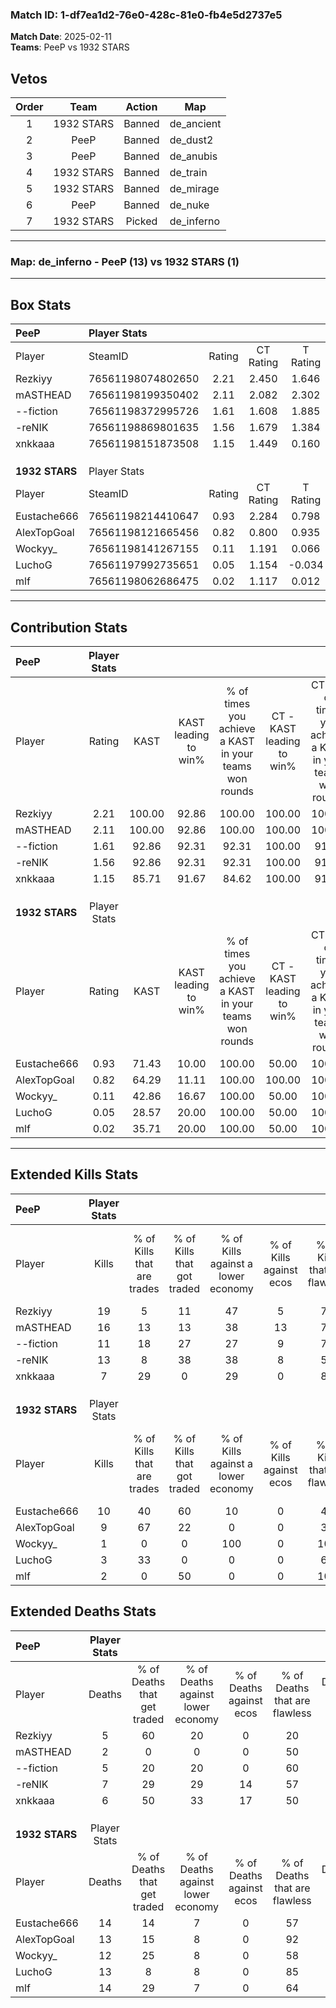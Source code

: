 ### Match ID: 1-df7ea1d2-76e0-428c-81e0-fb4e5d2737e5  
**Match Date**: 2025-02-11  
**Teams**: PeeP vs 1932 STARS  

## Vetos  

| Order | Team | Action | Map |
| :---: | :--: | :----: | --- |
| 1 | 1932 STARS | Banned | de_ancient |
| 2 | PeeP | Banned | de_dust2 |
| 3 | PeeP | Banned | de_anubis |
| 4 | 1932 STARS | Banned | de_train |
| 5 | 1932 STARS | Banned | de_mirage |
| 6 | PeeP | Banned | de_nuke |
| 7 | 1932 STARS | Picked | de_inferno |

---  

### **Map**: de_inferno - PeeP (13) vs 1932 STARS (1)  
---  

## Box Stats  

| **PeeP**       | Player Stats      |        |           |          |        |       |       |         |        |      |     |
| :- | :- | :-: | :-: | :-: | :-: | :-: | :-: | :-: | :-: | :-: | :-: |
| Player         | SteamID           | Rating | CT Rating | T Rating |  KAST  |  ADR  | Kills | Assists | Deaths | K/D  | HS% |
| Rezkiyy        | 76561198074802650 |  2.21  |   2.450   |  1.646   | 100.00 | 124.0 |  19   |    5    |   5    | 3.80 | 68  |
| mASTHEAD       | 76561198199350402 |  2.11  |   2.082   |  2.302   | 100.00 | 114.9 |  16   |    6    |   2    | 8.00 | 31  |
| --fiction      | 76561198372995726 |  1.61  |   1.608   |  1.885   | 92.86  | 99.3  |  11   |    9    |   5    | 2.20 | 45  |
| -reNIK         | 76561198869801635 |  1.56  |   1.679   |  1.384   | 92.86  | 82.5  |  13   |    3    |   7    | 1.86 | 46  |
| xnkkaaa        | 76561198151873508 |  1.15  |   1.449   |  0.160   | 85.71  | 65.1  |   7   |    7    |   6    | 1.17 | 85  |
|                |                   |        |           |          |        |       |       |         |        |      |     |
|                |                   |        |           |          |        |       |       |         |        |      |     |
|                |                   |        |           |          |        |       |       |         |        |      |     |
| **1932 STARS** | Player Stats      |        |           |          |        |       |       |         |        |      |     |
| Player         | SteamID           | Rating | CT Rating | T Rating |  KAST  |  ADR  | Kills | Assists | Deaths | K/D  | HS% |
| Eustache666    | 76561198214410647 |  0.93  |   2.284   |  0.798   | 71.43  | 77.7  |  10   |    2    |   14   | 0.71 | 70  |
| AlexTopGoal    | 76561198121665456 |  0.82  |   0.800   |  0.935   | 64.29  | 69.8  |   9   |    1    |   13   | 0.69 | 33  |
| Wockyy_        | 76561198141267155 |  0.11  |   1.191   |  0.066   | 42.86  | 37.1  |   1   |    2    |   12   | 0.08 |  0  |
| LuchoG         | 76561197992735651 |  0.05  |   1.154   |  -0.034  | 28.57  | 26.5  |   3   |    0    |   13   | 0.23 | 66  |
| mlf            | 76561198062686475 |  0.02  |   1.117   |  0.012   | 35.71  | 30.3  |   2   |    1    |   14   | 0.14 | 100 |
---  

## Contribution Stats  

| **PeeP**       | Player Stats |        |                      |                                                        |                           |                                                             |                          |                                                            |
| :- | :-: | :-: | :-: | :-: | :-: | :-: | :-: | :-: |
| Player         |    Rating    |  KAST  | KAST leading to win% | % of times you achieve a KAST in your teams won rounds | CT - KAST leading to win% | CT - % of times you achieve a KAST in your teams won rounds | T - KAST leading to win% | T - % of times you achieve a KAST in your teams won rounds |
| Rezkiyy        |     2.21     | 100.00 |        92.86         |                         100.00                         |          100.00           |                           100.00                            |          50.00           |                           100.00                           |
| mASTHEAD       |     2.11     | 100.00 |        92.86         |                         100.00                         |          100.00           |                           100.00                            |          50.00           |                           100.00                           |
| --fiction      |     1.61     | 92.86  |        92.31         |                         92.31                          |          100.00           |                            91.67                            |          50.00           |                           100.00                           |
| -reNIK         |     1.56     | 92.86  |        92.31         |                         92.31                          |          100.00           |                            91.67                            |          50.00           |                           100.00                           |
| xnkkaaa        |     1.15     | 85.71  |        91.67         |                         84.62                          |          100.00           |                            91.67                            |           0.00           |                            0.00                            |
|                |              |        |                      |                                                        |                           |                                                             |                          |                                                            |
|                |              |        |                      |                                                        |                           |                                                             |                          |                                                            |
|                |              |        |                      |                                                        |                           |                                                             |                          |                                                            |
| **1932 STARS** | Player Stats |        |                      |                                                        |                           |                                                             |                          |                                                            |
| Player         |    Rating    |  KAST  | KAST leading to win% | % of times you achieve a KAST in your teams won rounds | CT - KAST leading to win% | CT - % of times you achieve a KAST in your teams won rounds | T - KAST leading to win% | T - % of times you achieve a KAST in your teams won rounds |
| Eustache666    |     0.93     | 71.43  |        10.00         |                         100.00                         |           50.00           |                           100.00                            |           0.00           |                            0.00                            |
| AlexTopGoal    |     0.82     | 64.29  |        11.11         |                         100.00                         |          100.00           |                           100.00                            |           0.00           |                            0.00                            |
| Wockyy_        |     0.11     | 42.86  |        16.67         |                         100.00                         |           50.00           |                           100.00                            |           0.00           |                            0.00                            |
| LuchoG         |     0.05     | 28.57  |        20.00         |                         100.00                         |           50.00           |                           100.00                            |           0.00           |                            0.00                            |
| mlf            |     0.02     | 35.71  |        20.00         |                         100.00                         |           50.00           |                           100.00                            |           0.00           |                            0.00                            |
---  

## Extended Kills Stats  

| **PeeP**       | Player Stats |                            |                            |                                    |                         |                              |                                 |                                       |                    |           |
| :- | :-: | :-: | :-: | :-: | :-: | :-: | :-: | :-: | :-: | :-: |
| Player         |    Kills     | % of Kills that are trades | % of Kills that got traded | % of Kills against a lower economy | % of Kills against ecos | % of Kills that are flawless | % of Kills that are close duels | % of Kills that are assisted by flash | Pistol Round Kills | AWP Kills |
| Rezkiyy        |      19      |             5              |             11             |                 47                 |            5            |              74              |                5                |                   0                   |         1          |     0     |
| mASTHEAD       |      16      |             13             |             13             |                 38                 |           13            |              75              |                0                |                   6                   |         2          |     6     |
| --fiction      |      11      |             18             |             27             |                 27                 |            9            |              73              |                0                |                   0                   |         3          |     0     |
| -reNIK         |      13      |             8              |             38             |                 38                 |            8            |              54              |               15                |                  15                   |         0          |     0     |
| xnkkaaa        |      7       |             29             |             0              |                 29                 |            0            |              86              |               14                |                   0                   |         1          |     0     |
|                |              |                            |                            |                                    |                         |                              |                                 |                                       |                    |           |
|                |              |                            |                            |                                    |                         |                              |                                 |                                       |                    |           |
|                |              |                            |                            |                                    |                         |                              |                                 |                                       |                    |           |
| **1932 STARS** | Player Stats |                            |                            |                                    |                         |                              |                                 |                                       |                    |           |
| Player         |    Kills     | % of Kills that are trades | % of Kills that got traded | % of Kills against a lower economy | % of Kills against ecos | % of Kills that are flawless | % of Kills that are close duels | % of Kills that are assisted by flash | Pistol Round Kills | AWP Kills |
| Eustache666    |      10      |             40             |             60             |                 10                 |            0            |              40              |                0                |                   0                   |         3          |     0     |
| AlexTopGoal    |      9       |             67             |             22             |                 0                  |            0            |              33              |                0                |                   0                   |         1          |     2     |
| Wockyy_        |      1       |             0              |             0              |                100                 |            0            |             100              |                0                |                   0                   |         0          |     0     |
| LuchoG         |      3       |             33             |             0              |                 0                  |            0            |              67              |               33                |                   0                   |         1          |     0     |
| mlf            |      2       |             0              |             50             |                 0                  |            0            |             100              |                0                |                   0                   |         1          |     0     |
## Extended Deaths Stats  

| **PeeP**       | Player Stats |                             |                                   |                          |                               |                            |                           |               |
| :- | :-: | :-: | :-: | :-: | :-: | :-: | :-: | :-: |
| Player         |    Deaths    | % of Deaths that get traded | % of Deaths against lower economy | % of Deaths against ecos | % of Deaths that are flawless | % of Deaths that are close | % of Deaths while blinded | Deaths to AWP |
| Rezkiyy        |      5       |             60              |                20                 |            0             |              20               |             0              |             0             |       0       |
| mASTHEAD       |      2       |              0              |                 0                 |            0             |              50               |             0              |             0             |       0       |
| --fiction      |      5       |             20              |                20                 |            0             |              60               |             20             |             0             |       1       |
| -reNIK         |      7       |             29              |                29                 |            14            |              57               |             0              |             0             |       1       |
| xnkkaaa        |      6       |             50              |                33                 |            17            |              50               |             0              |             0             |       0       |
|                |              |                             |                                   |                          |                               |                            |                           |               |
|                |              |                             |                                   |                          |                               |                            |                           |               |
|                |              |                             |                                   |                          |                               |                            |                           |               |
| **1932 STARS** | Player Stats |                             |                                   |                          |                               |                            |                           |               |
| Player         |    Deaths    | % of Deaths that get traded | % of Deaths against lower economy | % of Deaths against ecos | % of Deaths that are flawless | % of Deaths that are close | % of Deaths while blinded | Deaths to AWP |
| Eustache666    |      14      |             14              |                 7                 |            0             |              57               |             7              |             0             |       1       |
| AlexTopGoal    |      13      |             15              |                 8                 |            0             |              92               |             0              |             8             |       2       |
| Wockyy_        |      12      |             25              |                 8                 |            0             |              58               |             8              |            17             |       1       |
| LuchoG         |      13      |              8              |                 8                 |            0             |              85               |             8              |             0             |       1       |
| mlf            |      14      |             29              |                 7                 |            0             |              64               |             7              |             0             |       1       |
